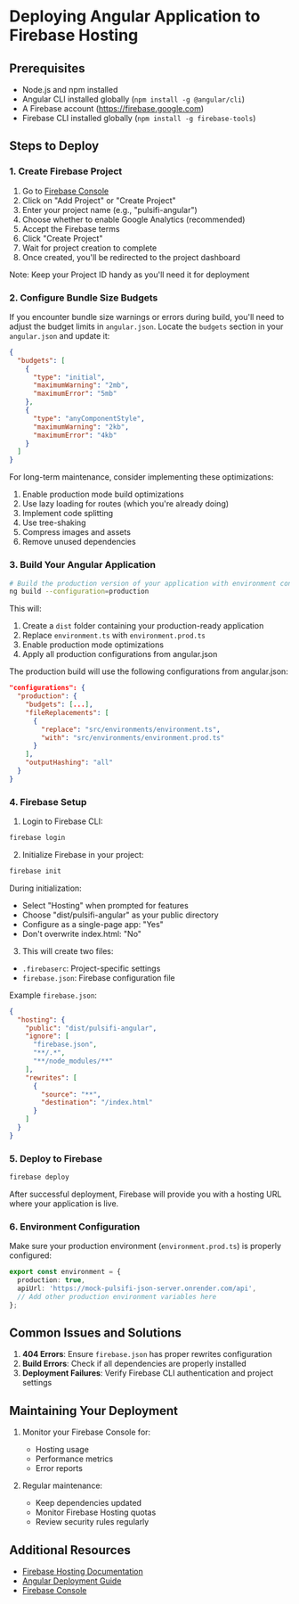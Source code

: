 # Deploying Angular Application to Firebase Hosting

## Prerequisites

- Node.js and npm installed
- Angular CLI installed globally (`npm install -g @angular/cli`)
- A Firebase account (https://firebase.google.com)
- Firebase CLI installed globally (`npm install -g firebase-tools`)

## Steps to Deploy

### 1. Create Firebase Project

1. Go to [Firebase Console](https://console.firebase.google.com)
2. Click on "Add Project" or "Create Project"
3. Enter your project name (e.g., "pulsifi-angular")
4. Choose whether to enable Google Analytics (recommended)
5. Accept the Firebase terms
6. Click "Create Project"
7. Wait for project creation to complete
8. Once created, you'll be redirected to the project dashboard

Note: Keep your Project ID handy as you'll need it for deployment

### 2. Configure Bundle Size Budgets

If you encounter bundle size warnings or errors during build, you'll need to adjust the budget limits in `angular.json`. Locate the `budgets` section in your `angular.json` and update it:

```json
{
  "budgets": [
    {
      "type": "initial",
      "maximumWarning": "2mb",
      "maximumError": "5mb"
    },
    {
      "type": "anyComponentStyle",
      "maximumWarning": "2kb",
      "maximumError": "4kb"
    }
  ]
}
```

For long-term maintenance, consider implementing these optimizations:
1. Enable production mode build optimizations
2. Use lazy loading for routes (which you're already doing)
3. Implement code splitting
4. Use tree-shaking
5. Compress images and assets
6. Remove unused dependencies

### 3. Build Your Angular Application

```bash
# Build the production version of your application with environment configuration
ng build --configuration=production
```

This will:
1. Create a `dist` folder containing your production-ready application
2. Replace `environment.ts` with `environment.prod.ts`
3. Enable production mode optimizations
4. Apply all production configurations from angular.json

The production build will use the following configurations from angular.json:
```json
"configurations": {
  "production": {
    "budgets": [...],
    "fileReplacements": [
      {
        "replace": "src/environments/environment.ts",
        "with": "src/environments/environment.prod.ts"
      }
    ],
    "outputHashing": "all"
  }
}
```

### 4. Firebase Setup

1. Login to Firebase CLI:
```bash
firebase login
```

2. Initialize Firebase in your project:
```bash
firebase init
```

During initialization:
- Select "Hosting" when prompted for features
- Choose "dist/pulsifi-angular" as your public directory
- Configure as a single-page app: "Yes"
- Don't overwrite index.html: "No"

3. This will create two files:
- `.firebaserc`: Project-specific settings
- `firebase.json`: Firebase configuration file

Example `firebase.json`:
```json
{
  "hosting": {
    "public": "dist/pulsifi-angular",
    "ignore": [
      "firebase.json",
      "**/.*",
      "**/node_modules/**"
    ],
    "rewrites": [
      {
        "source": "**",
        "destination": "/index.html"
      }
    ]
  }
}
```

### 5. Deploy to Firebase

```bash
firebase deploy
```

After successful deployment, Firebase will provide you with a hosting URL where your application is live.

### 6. Environment Configuration

Make sure your production environment (`environment.prod.ts`) is properly configured:

```typescript
export const environment = {
  production: true,
  apiUrl: 'https://mock-pulsifi-json-server.onrender.com/api',
  // Add other production environment variables here
};
```

## Common Issues and Solutions

1. **404 Errors**: Ensure `firebase.json` has proper rewrites configuration
2. **Build Errors**: Check if all dependencies are properly installed
3. **Deployment Failures**: Verify Firebase CLI authentication and project settings

## Maintaining Your Deployment

1. Monitor your Firebase Console for:
   - Hosting usage
   - Performance metrics
   - Error reports

2. Regular maintenance:
   - Keep dependencies updated
   - Monitor Firebase Hosting quotas
   - Review security rules regularly

## Additional Resources

- [Firebase Hosting Documentation](https://firebase.google.com/docs/hosting)
- [Angular Deployment Guide](https://angular.io/guide/deployment)
- [Firebase Console](https://console.firebase.google.com) 